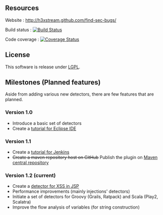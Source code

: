 ## Resources

Website : http://h3xstream.github.com/find-sec-bugs/

Build status : [![Build Status](https://secure.travis-ci.org/h3xstream/find-sec-bugs.png?branch=master)](http://travis-ci.org/h3xstream/find-sec-bugs)

Code coverage : [![Coverage Status](https://coveralls.io/repos/h3xstream/find-sec-bugs/badge.png?branch=master)](https://coveralls.io/r/h3xstream/find-sec-bugs?branch=master)

## License

This software is release under [LGPL](http://www.gnu.org/licenses/lgpl.html).

## Milestones (Planned features)

Aside from adding various new detectors, there are few features that are planned.

### Version 1.0

- Introduce a basic set of detectors
- Create a [tutorial for Eclipse IDE](https://github.com/h3xstream/find-sec-bugs/wiki/Eclipse-tutorial)

### Version 1.1

- Create a [tutorial for Jenkins](https://github.com/h3xstream/find-sec-bugs/wiki/Jenkins-integration)
- ~~Create a maven repository host on GitHub~~ Publish the plugin on [Maven central repository](http://search.maven.org/#search%7Cga%7C1%7Cg%3A%22com.h3xstream.findsecbugs%22)

### Version 1.2 (current)

- Create a [detector for XSS in JSP](http://h3xstream.github.io/find-sec-bugs/bugs.htm#XSS_JSP_PRINT)
- Performance improvements (mainly injections' detectors)
- Initiate a set of detectors for Groovy (Grails, Ratpack) and Scala (Play2, Scalatra)
- Improve the flow analysis of variables (for string construction)

